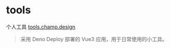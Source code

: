 # tools 
个人工具 [tools.champ.design](https://tools.champ.design)

> 采用 Deno Deploy 部署的 Vue3 应用，用于日常使用的小工具。
